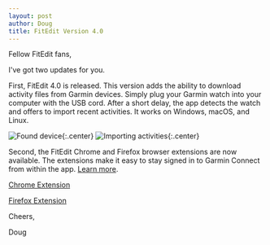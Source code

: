```yaml
---
layout: post
author: Doug
title: FitEdit Version 4.0 
---
```


Fellow FitEdit fans,

I've got two updates for you.

First, FitEdit 4.0 is released. This version adds the ability to download activity files from Garmin devices. Simply plug your Garmin watch into your computer with the USB cord. After a short delay, the app detects the watch and offers to import recent activities. It works on Windows, macOS, and Linux.

![Found device](../../../assets/images/blog/2023-11-22-found-device.png){:.center}
![Importing activities](../../../assets/images/blog/2023-11-22-importing-activities.png){:.center}

Second, the FitEdit Chrome and Firefox browser extensions are now available. The extensions make it easy to stay signed in to Garmin Connect from within the app. [Learn more](https://www.fitedit.io/support/garmin-signin.html).

[Chrome Extension](https://chromewebstore.google.com/u/1/detail/fitedit-training-data-man/bfhphpljoncaiamnglpmlcaopgpclmal)

[Firefox Extension](https://addons.mozilla.org/en-US/firefox/addon/fitedit-training-data-manager/)

Cheers,

Doug
